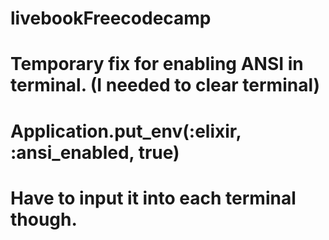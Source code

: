 # livebookFreecodecamp
# Temporary fix for enabling ANSI in terminal. (I needed to clear terminal)
# Application.put_env(:elixir, :ansi_enabled, true)
# Have to input it into each terminal though.
